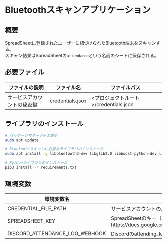 # Bluetoothスキャンアプリケーション

## 概要

SpreadSheetに登録されたユーザーに紐づけられたBluetooth端末をスキャンする。  
スキャン結果はSpreadSheetの`attendance`という名前のシートに保存される。

## 必要ファイル

|ファイルの説明|ファイル名|ファイルパス|
|---|---|---|
|サービスアカウントの秘密鍵|credentials.json|<プロジェクトルート>/credentials.json|

## ライブラリのインストール

```sh
# パッケージマネージャの更新
sudo apt update

# Bluetoothスキャンに必要なライブラリのインストール
sudo apt install -y libbluetooth3-dev libglib2.0 libboost-python-dev libboost-thread-dev

# Pythonライブラリのインストール
pip3 install -r requirements.txt
```

## 環境変数

|環境変数名| 説明                                                                                       |
|---|------------------------------------------------------------------------------------------|
|CREDENTIAL_FILE_PATH| サービスアカウントのパス                                                                             |
|SPREADSHEET_KEY| SpreadSheetのキー（URLのXXXとなっている部分 https://docs.google.com/spreadsheets/d/XXXXXX/edit#gid=0) |
|DISCORD_ATTENDANCE_LOG_WEBHOOK| Discordのattending_logのWebhookURL                                                         |